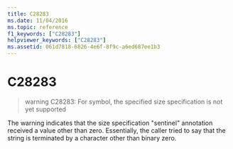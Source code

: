```yaml
---
title: C28283
ms.date: 11/04/2016
ms.topic: reference
f1_keywords: ["C28283"]
helpviewer_keywords: ["C28283"]
ms.assetid: 061d7818-6826-4e6f-8f9c-a6ed687ee1b3
---
```

# C28283

> warning C28283: For symbol, the specified size specification is not yet supported

The warning indicates that the size specification "sentinel" annotation received a value other than zero. Essentially, the caller tried to say that the string is terminated by a character other than binary zero.
